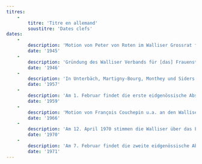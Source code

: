 ```yaml
---
titres:
    -
        titre: 'Titre en allemand'
        soustitre: 'Dates clefs'
dates:
    -
        description: 'Motion von Peter von Roten im Walliser Grossrat für die Einführung des Frauenstimmrechts auf kantonaler Ebene. Motion abgelehnt.'
        date: '1945'
    -
        description: 'Gründung des Walliser Verbands für [das] Frauenstimmrecht mit Renée de Sépibus als Präsidentin bis ins Jahr 1969. Hermann Pellegrini wird ihr Nachfolger.'
        date: '1946'
    -
        description: 'In Unterbäch, Martigny-Bourg, Monthey und Siders beteiligen sich die Frauen am Urnengang über die Ausdehnung der Zivilschutzpflicht auf Frauen. Sie sind von dieser Abstimmung sogar direkt betroffen, denn wenn dieses Votum angenommen wird, würde im Kriegsfall der Dienst der Frauen für die Gebäudeüberwachung zur Pflicht. In Unterbäch stammt die Idee von Peter von Roten.'
        date: '1957'
    -
        description: 'Am 1. Februar findet die erste eidgenössische Abstimmung zur Frage des Frauenstimmrechts statt. Die Vorlage wird vom Volk - oder besser gesagt von den Männern - mit 66,9 % abgelehnt. Die Wahlbeteiligung liegt bei 66,7 %. Fast 70 % der Walliser legen ein Nein in die Urne.'
        date: '1959'
    -
        description: 'Motion von François Couchepin u.a. an den Walliser Grossen Rat für die Einführung des Frauenstimmrechts auf kantonaler Ebene. Antrag im Februar 1967 angenommen. Dies führt 1970 zu einer kantonalen Abstimmung zur Frage des Frauenstimmrechts.'
        date: '1966'
    -
        description: 'Am 12. April 1970 stimmen die Walliser über das Frauenstimmrecht ab. Die Vorlage wird mit der höchsten jemals erreichten Mehrheit von 72,6 % angenommen. Das Wallis ist damit der 6. Kanton, der den Frauen das aktive und passive Wahlrecht gewährt.'
        date: '1970'
    -
        description: 'Am 7. Februar findet die zweite eidgenössische Abstimmung zur Frage des Frauenstimmrechts statt. Die Vorlage wird vom Schweizer Volk mit 65,7% angenommen, bei einer Wahlbeteiligung von fast 56%. Das Wallis stimmt der Einführung des Frauenstimmrechts auf Bundesebene mit fast 80% zu.'
        date: '1971'
---
```



